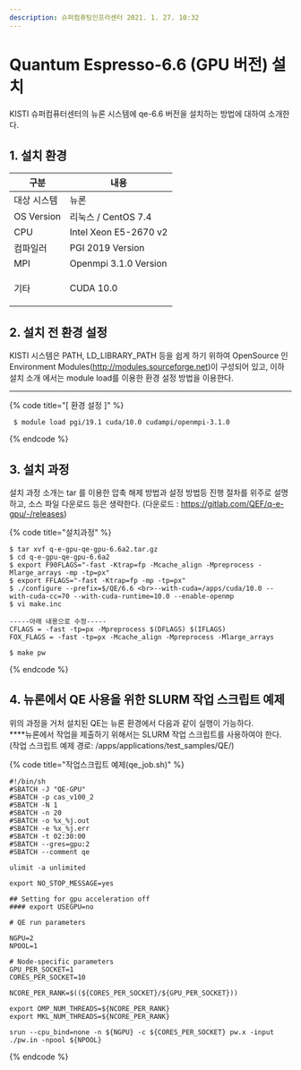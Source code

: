 ```yaml
---
description: 슈퍼컴퓨팅인프라센터 2021. 1. 27. 10:32
---
```


# Quantum Espresso-6.6 (GPU 버전) 설치

KISTI 슈퍼컴퓨터센터의 뉴론 시스템에 qe-6.6 버전을 설치하는 방법에 대하여 소개한다.

## **1. 설치 환경**

| **구분**        | **내용**                |
| ------------- | --------------------- |
| 대상 시스템        | 뉴론                    |
| OS Version    | 리눅스 / CentOS 7.4      |
| CPU           | Intel Xeon E5-2670 v2 |
| 컴파일러          | PGI 2019 Version      |
| MPI           | Openmpi 3.1.0 Version |
| <p>기타<br></p> | CUDA 10.0             |



## **2. 설치 전 환경 설정**

KISTI 시스템은 PATH, LD\_LIBRARY\_PATH 등을 쉽게 하기 위하여 OpenSource 인 Environment Modules(http://modules.sourceforge.net)이 구성되어 있고, 이하 설치 소개 에서는 module load를 이용한 환경 설정 방법을 이용한다.

****

{% code title="[ 환경 설정 ]" %}
```
 $ module load pgi/19.1 cuda/10.0 cudampi/openmpi-3.1.0
```
{% endcode %}

## **3. 설치 과정**

설치 과정 소개는 tar 를 이용한 압축 해제 방법과 설정 방법등 진행 절차를 위주로 설명하고, 소스 파일 다운로드 등은 생략한다. (다운로드 : https://gitlab.com/QEF/q-e-gpu/-/releases)

{% code title="설치과정" %}
```
$ tar xvf q-e-gpu-qe-gpu-6.6a2.tar.gz
$ cd q-e-gpu-qe-gpu-6.6a2
$ export F90FLAGS="-fast -Ktrap=fp -Mcache_align -Mpreprocess -Mlarge_arrays -mp -tp=px"
$ export FFLAGS="-fast -Ktrap=fp -mp -tp=px"
$ ./configure --prefix=$/QE/6.6 <br>--with-cuda=/apps/cuda/10.0 --with-cuda-cc=70 --with-cuda-runtime=10.0 --enable-openmp
$ vi make.inc

-----아래 내용으로 수정-----
CFLAGS = -fast -tp=px -Mpreprocess $(DFLAGS) $(IFLAGS)
FOX_FLAGS = -fast -tp=px -Mcache_align -Mpreprocess -Mlarge_arrays

$ make pw
```
{% endcode %}



## 4. 뉴론에서 QE 사용을 위한 SLURM 작업 스크립트 예제

위의 과정을 거처 설치된 QE는 뉴론 환경에서 다음과 같이 실행이 가능하다.\
****뉴론에서 작업을 제출하기 위해서는 SLURM 작업 스크립트를 사용하여야 한다.\
(작업 스크립트 예제 경로: /apps/applications/test\_samples/QE/)

{% code title="작업스크립트 예제(qe_job.sh)" %}
```
#!/bin/sh
#SBATCH -J "QE-GPU"
#SBATCH -p cas_v100_2
#SBATCH -N 1
#SBATCH -n 20
#SBATCH -o %x_%j.out
#SBATCH -e %x_%j.err
#SBATCH -t 02:30:00
#SBATCH --gres=gpu:2
#SBATCH --comment qe

ulimit -a unlimited

export NO_STOP_MESSAGE=yes

## Setting for gpu acceleration off
#### export USEGPU=no

# QE run parameters

NGPU=2
NPOOL=1

# Node-specific parameters
GPU_PER_SOCKET=1
CORES_PER_SOCKET=10

NCORE_PER_RANK=$((${CORES_PER_SOCKET}/${GPU_PER_SOCKET}))

export OMP_NUM_THREADS=${NCORE_PER_RANK}
export MKL_NUM_THREADS=${NCORE_PER_RANK}

srun --cpu_bind=none -n ${NGPU} -c ${CORES_PER_SOCKET} pw.x -input ./pw.in -npool ${NPOOL}
```
{% endcode %}
